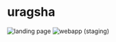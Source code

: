 # uragsha

![landing page](https://github.com/antonybaasan/uragsha/actions/workflows/landing-page-firebase-hosting-deploy/badge.svg)
![webapp (staging)](https://github.com/antonybaasan/uragsha/actions/workflows/webapp-firebase-hosting-deploy/badge.svg)